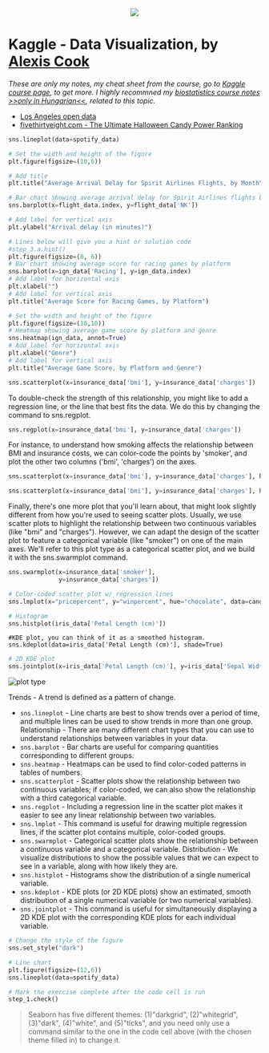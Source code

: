<center> <img src="https://storage.googleapis.com/kaggle-media/learn/images/54BoIBW.png"></img></center>

# Kaggle - Data Visualization, by [Alexis Cook](https://www.kaggle.com/alexisbcook)

*These are only my notes, my cheat sheet from the course, go to [Kaggle course page](https://www.kaggle.com/learn/data-visualization), to get more. I highly recommned my [biostatistics course notes >>only in Hungarian<<](https://github.com/gabboraron/biostatisztika_es_alkalmazasai), related to this topic.*

- [Los Angeles open data](https://data.lacity.org/)
- [fivethirtyeight.com - The Ultimate Halloween Candy Power Ranking ](https://fivethirtyeight.com/videos/the-ultimate-halloween-candy-power-ranking/)


```Python
sns.lineplot(data=spotify_data)
```


```Python
# Set the width and height of the figure
plt.figure(figsize=(10,6))

# Add title
plt.title("Average Arrival Delay for Spirit Airlines Flights, by Month")

# Bar chart showing average arrival delay for Spirit Airlines flights by month
sns.barplot(x=flight_data.index, y=flight_data['NK'])

# Add label for vertical axis
plt.ylabel("Arrival delay (in minutes)")
```

```Python
# Lines below will give you a hint or solution code
#step_3.a.hint()
plt.figure(figsize=(8, 6))
# Bar chart showing average score for racing games by platform
sns.barplot(x=ign_data['Racing'], y=ign_data.index)
# Add label for horizontal axis
plt.xlabel("")
# Add label for vertical axis
plt.title("Average Score for Racing Games, by Platform")
```

```Python
# Set the width and height of the figure
plt.figure(figsize=(10,10))
# Heatmap showing average game score by platform and genre
sns.heatmap(ign_data, annot=True)
# Add label for horizontal axis
plt.xlabel("Genre")
# Add label for vertical axis
plt.title("Average Game Score, by Platform and Genre")
```

```Python
sns.scatterplot(x=insurance_data['bmi'], y=insurance_data['charges'])
```
To double-check the strength of this relationship, you might like to add a regression line, or the line that best fits the data. We do this by changing the command to sns.regplot.

```Python
sns.regplot(x=insurance_data['bmi'], y=insurance_data['charges'])
```

For instance, to understand how smoking affects the relationship between BMI and insurance costs, we can color-code the points by 'smoker', and plot the other two columns ('bmi', 'charges') on the axes.

```Python
sns.scatterplot(x=insurance_data['bmi'], y=insurance_data['charges'], hue=insurance_data['smoker'])

sns.scatterplot(x=insurance_data['bmi'], y=insurance_data['charges'], hue=insurance_data['smoker'])
```

Finally, there's one more plot that you'll learn about, that might look slightly different from how you're used to seeing scatter plots. Usually, we use scatter plots to highlight the relationship between two continuous variables (like "bmi" and "charges"). However, we can adapt the design of the scatter plot to feature a categorical variable (like "smoker") on one of the main axes. We'll refer to this plot type as a categorical scatter plot, and we build it with the sns.swarmplot command.

```Python
sns.swarmplot(x=insurance_data['smoker'],
              y=insurance_data['charges'])
```

```Python
# Color-coded scatter plot w/ regression lines
sns.lmplot(x="pricepercent", y="winpercent", hue="chocolate", data=candy_data)
```

```Python
# Histogram 
sns.histplot(iris_data['Petal Length (cm)'])
```

```Pythonhttps://storage.googleapis.com/kaggle-media/learn/images/LPWH19I.png
#KDE plot, you can think of it as a smoothed histogram.
sns.kdeplot(data=iris_data['Petal Length (cm)'], shade=True)
```

```PYthon
# 2D KDE plot
sns.jointplot(x=iris_data['Petal Length (cm)'], y=iris_data['Sepal Width (cm)'], kind="kde")
```

![plot type](https://storage.googleapis.com/kaggle-media/learn/images/LPWH19I.png)

Trends - A trend is defined as a pattern of change.
- `sns.lineplot` - Line charts are best to show trends over a period of time, and multiple lines can be used to show trends in more than one group.
Relationship - There are many different chart types that you can use to understand relationships between variables in your data.
- `sns.barplot` - Bar charts are useful for comparing quantities corresponding to different groups.
- `sns.heatmap` - Heatmaps can be used to find color-coded patterns in tables of numbers.
- `sns.scatterplot` - Scatter plots show the relationship between two continuous variables; if color-coded, we can also show the relationship with a third categorical variable.
- `sns.regplot` - Including a regression line in the scatter plot makes it easier to see any linear relationship between two variables.
- `sns.lmplot` - This command is useful for drawing multiple regression lines, if the scatter plot contains multiple, color-coded groups.
- `sns.swarmplot` - Categorical scatter plots show the relationship between a continuous variable and a categorical variable.
Distribution - We visualize distributions to show the possible values that we can expect to see in a variable, along with how likely they are.
- `sns.histplot` - Histograms show the distribution of a single numerical variable.
- `sns.kdeplot` - KDE plots (or 2D KDE plots) show an estimated, smooth distribution of a single numerical variable (or two numerical variables).
- `sns.jointplot` - This command is useful for simultaneously displaying a 2D KDE plot with the corresponding KDE plots for each individual variable.


```Python
# Change the style of the figure
sns.set_style("dark")

# Line chart 
plt.figure(figsize=(12,6))
sns.lineplot(data=spotify_data)

# Mark the exercise complete after the code cell is run
step_1.check()
```

> Seaborn has five different themes: (1)"darkgrid", (2)"whitegrid", (3)"dark", (4)"white", and (5)"ticks", and you need only use a command similar to the one in the code cell above (with the chosen theme filled in) to change it.



